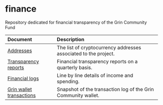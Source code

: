 # finance
Repository dedicated for financial transparency of the Grin Community Fund

| Document | Description |
|:---|:---|
| [Addresses](/addresses.md) | The list of cryptocurrency addresses associated to the project. |
| [Transparency reports]() | Financial transparency reports on a quarterly basis. |
| [Financial logs]() | Line by line details of income and spending. |
| [Grin wallet transactions](/grin-wallet.md) | Snapshot of the transaction log of the Grin Community wallet. |
